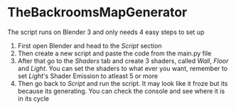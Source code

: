 # TheBackroomsMapGenerator
The script runs on Blender 3 and only needs 4 easy steps to set up
1. First open Blender and head to the _Script_ section
2. Then create a new script and paste the code from the main.py file
3. After that go to the _Shaders_ tab and create 3 shaders, called _Wall_, _Floor_ and _Light_. You can set the shaders to what ever you want, remember to set _Light_'s Shader Emission to atleast 5 or more
4. Then go back to _Script_ and run the script. It may look like it froze but its because its generating. You can check the console and see where it is in its cycle
